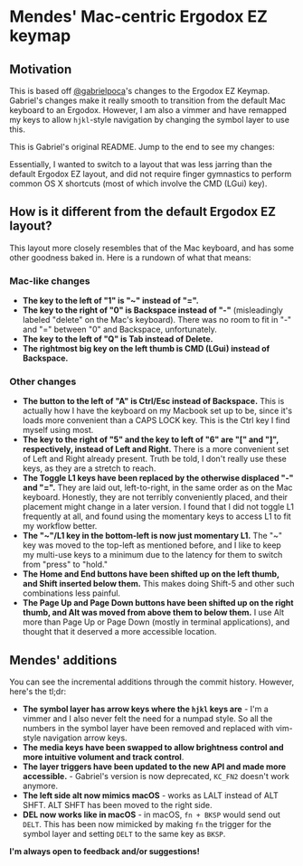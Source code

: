 # Mendes' Mac-centric Ergodox EZ keymap

## Motivation

This is based off [@gabrielpoca][@gabrielpoca]'s changes to the Ergodox
EZ Keymap. Gabriel's changes make it really smooth to transition from the
default Mac keyboard to an Ergodox. However, I am also a vimmer and have
remapped my keys to allow `hjkl`-style navigation by changing the symbol layer
to use this.

This is Gabriel's original README. Jump to the end to see my changes:


Essentially, I wanted to switch to a layout that was less jarring than the default Ergodox EZ layout, and did not require finger gymnastics to perform common OS X shortcuts (most of which involve the CMD (LGui) key).

## How is it different from the default Ergodox EZ layout?

This layout more closely resembles that of the Mac keyboard, and has some other goodness baked in. Here is a rundown of what that means:

### Mac-like changes

- **The key to the left of "1" is "~" instead of "=".**
- **The key to the right of "0" is Backspace instead of "-"** (misleadingly labeled "delete" on the Mac's keyboard). There was no room to fit in "-" and "=" between "0" and Backspace, unfortunately.
- **The key to the left of "Q" is Tab instead of Delete.**
- **The rightmost big key on the left thumb is CMD (LGui) instead of Backspace.**

### Other changes

- **The button to the left of "A" is Ctrl/Esc instead of Backspace.** This is actually how I have the keyboard on my Macbook set up to be, since it's loads more convenient than a  CAPS LOCK key. This is the Ctrl key I find myself using most.
- **The key to the right of "5" and the key to left of "6" are "[" and "]", respectively, instead of Left and Right.** There is a more convenient set of Left and Right already present. Truth be told, I don't really use these keys, as they are a stretch to reach.
- **The Toggle L1 keys have been replaced by the otherwise displaced "-" and "=".** They are laid out, left-to-right, in the same order as on the Mac keyboard. Honestly, they are not terribly conveniently placed, and their placement might change in a later version. I found that I did not toggle L1 frequently at all, and found using the momentary keys to access L1 to fit my workflow better.
- **The "~"/L1 key in the bottom-left is now just momentary L1.** The "~" key was moved to the top-left as mentioned before, and I like to keep my multi-use keys to a minimum due to the latency for them to switch from "press" to "hold."
- **The Home and End buttons have been shifted up on the left thumb, and Shift inserted below them.** This makes doing Shift-5 and other such combinations less painful.
- **The Page Up and Page Down buttons have been shifted up on the right thumb, and Alt was moved from above them to below them.** I use Alt more than Page Up or Page Down (mostly in terminal applications), and thought that it deserved a more accessible location.

## Mendes' additions

You can see the incremental additions through the commit history. However,
here's the tl;dr:

- **The symbol layer has arrow keys where the `hjkl` keys are** - I'm a vimmer
  and I also never felt the need for a numpad style. So all the numbers in the
  symbol layer have been removed and replaced with vim-style navigation arrow
  keys.
- **The media keys have been swapped to allow brightness control and more
  intuitive volument and track control**.
- **The layer triggers have been updated to the new API and made more accessible.** - Gabriel's version is now deprecated, `KC_FN2` doesn't work anymore.
- **The left side alt now mimics macOS** - works as LALT instead of ALT SHFT. ALT SHFT has been moved to the right side.
- **DEL now works like in macOS** - in macOS, `fn + BKSP` would send out `DELT`.  This has been now mimicked by making `fn` the trigger for the symbol layer and setting `DELT` to the same key as `BKSP`.

**I'm always open to feedback and/or suggestions!**

[@gabrielpoca]: https://github.com/gabrielpoca/qmk_firmware/blob/0cdfdfb17e8706fbdf126d03cc82305d221ba632/keyboards/ergodox_ez/keymaps/gabrielpoca/readme.md
